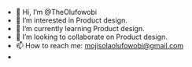 - 👋 Hi, I’m @TheOlufowobi
- 👀 I’m interested in Product design.
- 🌱 I’m currently learning Product design.
- 💞️ I’m looking to collaborate on Product design.
- 📫 How to reach me: mojisolaolufowobi@gmail.com
- 

<!---
TheOlufowobi/TheOlufowobi is a ✨ special ✨ repository because its `README.md` (this file) appears on your GitHub profile.
You can click the Preview link to take a look at your changes.
--->
